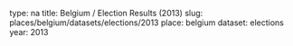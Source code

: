 type: na
title: Belgium / Election Results (2013)
slug: places/belgium/datasets/elections/2013
place: belgium
dataset: elections
year: 2013
